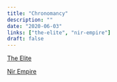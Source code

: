 ```yaml
---
title: "Chronomancy"
description: ""
date: "2020-06-03"
links: ["the-elite", "nir-empire"]
draft: false
---
```


[The Elite](/notes/the-elite/)

[Nir Empire](/notes/nir-empire/)
